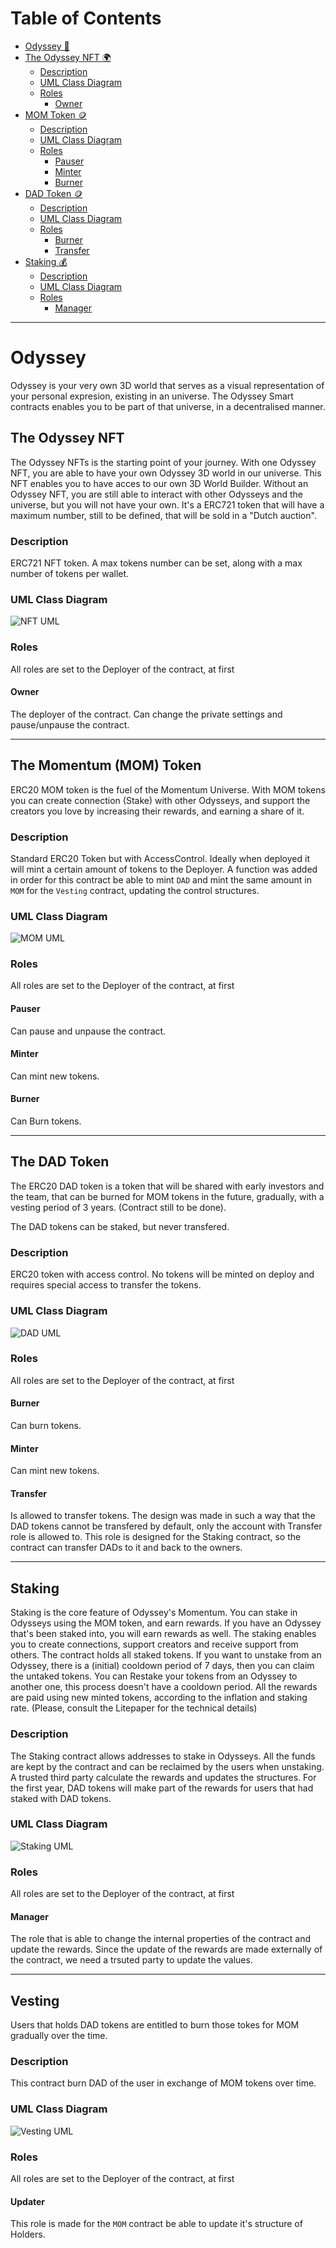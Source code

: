 
# Table of Contents
* [Odyssey 🐇](##-odyssey)
* [The Odyssey NFT 🌍](##-the-odyssey-nft)
    * [Description](##-staking)
    * [UML Class Diagram](##-uml-class-diagram)
    * [Roles](##-roles)
        * [Owner](##-owner)
* [MOM Token 🪙](##-the-odyssey-nft)
    * [Description](##-staking)
    * [UML Class Diagram](##-uml-class-diagram)
    * [Roles](##-roles)
        * [Pauser](##-pauser)
        * [Minter](##-minter)
        * [Burner](##-burner)
* [DAD Token 🪙](##-the-odyssey-nft)
    * [Description](##-staking)
    * [UML Class Diagram](##-uml-class-diagram)
    * [Roles](##-roles)
        * [Burner](##-burner)
        * [Transfer](##-transfer)
* [Staking 💰](##-the-odyssey-nft)
    * [Description](##-staking)
    * [UML Class Diagram](##-uml-class-diagram)
    * [Roles](##-roles)
        * [Manager](##-manager)
---
# Odyssey
Odyssey is your very own 3D world that serves as a visual representation of your personal expresion, existing in an universe.
The Odyssey Smart contracts enables you to be part of that universe, in a decentralised manner.

## The Odyssey NFT
The Odyssey NFTs is the starting point of your journey. With one Odyssey NFT, you are able to have your own Odyssey 3D world in our universe.
This NFT enables you to have acces to our own 3D World Builder.
Without an Odyssey NFT, you are still able to interact with other Odysseys and the universe, but you will not have your own.
It's a ERC721 token that will have a maximum number, still to be defined, that will be sold in a "Dutch auction".

### Description
ERC721 NFT token. A max tokens number can be set, along with a max number of tokens per wallet.

### UML Class Diagram
![NFT UML](./images/nft.png)

### Roles
All roles are set to the Deployer of the contract, at first
#### Owner
The deployer of the contract. Can change the private settings and pause/unpause the contract.

---

## The Momentum (MOM) Token
ERC20 MOM token is the fuel of the Momentum Universe. With MOM tokens you can create connection (Stake) with other Odysseys, and support the creators you love by increasing their rewards, and earning a share of it.

### Description
Standard ERC20 Token but with AccessControl. Ideally when deployed it will mint a certain amount of tokens to the Deployer.
A function was added in order for this contract be able to mint `DAD` and mint the same amount in `MOM` for the `Vesting` contract, updating the control structures.

### UML Class Diagram
![MOM UML](./images/mom.png)

### Roles
All roles are set to the Deployer of the contract, at first

#### Pauser
Can pause and unpause the contract.

#### Minter
Can mint  new tokens.

#### Burner
Can Burn tokens.

---

## The DAD Token
The ERC20 DAD token is a token that will be shared with early investors and the team, that can be burned for MOM tokens in the future, gradually, with a vesting period of 3 years. (Contract still to be done).

The DAD tokens can be staked, but never transfered.

### Description
ERC20 token with access control. No tokens will be minted on deploy and requires special access to transfer the tokens.

### UML Class Diagram
![DAD UML](./images/dad.png)

### Roles
All roles are set to the Deployer of the contract, at first

#### Burner
Can burn tokens.

#### Minter
Can mint new tokens.

#### Transfer
Is allowed to transfer tokens. The design was made in such a way that the DAD tokens cannot be transfered by default, only the account with Transfer role is allowed to.
This role is designed for the Staking contract, so the contract can transfer DADs to it and back to the owners.

---

## Staking
Staking is the core feature of Odyssey's Momentum. You can stake in Odysseys using the MOM token, and earn rewards. If you have an Odyssey that's been staked into, you will earn rewards as well.
The staking enables you to create connections, support creators and receive support from others.
The contract holds all staked tokens.
If you want to unstake from an Odyssey, there is a (initial) cooldown period of 7 days, then you can claim the untaked tokens.
You can Restake your tokens from an Odyssey to another one, this process doesn't have a cooldown period.
All the rewards are paid using new minted tokens, according to the inflation and staking rate. (Please, consult the Litepaper for the technical details)

### Description
The Staking contract allows addresses to stake in Odysseys. All the funds are kept by the contract and can be reclaimed by the users when unstaking.
A trusted third party calculate the rewards and updates the structures.
For the first year, DAD tokens will make part of the rewards for users that had staked with DAD tokens.

### UML Class Diagram
![Staking UML](./images/stake.png)

### Roles
All roles are set to the Deployer of the contract, at first
#### Manager
The role that is able to change the internal properties of the contract and update the rewards.
Since the update of the rewards are made externally of the contract, we need a trsuted party to update the values.

---

## Vesting
Users that holds DAD tokens are entitled to burn those tokes for MOM gradually over the time.

### Description
This contract burn DAD of the user in exchange of MOM tokens over time.

### UML Class Diagram
![Vesting UML](./images/vesting.png)

### Roles
All roles are set to the Deployer of the contract, at first
#### Updater
This role is made for the `MOM` contract be able to update it's structure of Holders.
